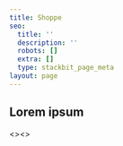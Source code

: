 ```yaml
---
title: Shoppe
seo:
  title: ''
  description: ''
  robots: []
  extra: []
  type: stackbit_page_meta
layout: page
---
```

## Lorem ipsum

<><>